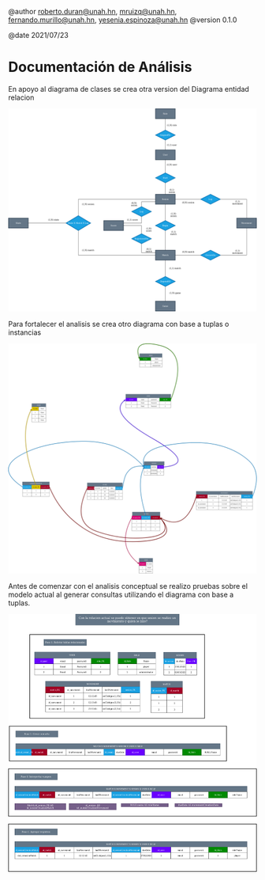 @author roberto.duran@unah.hn, mruizq@unah.hn, fernando.murillo@unah.hn, yesenia.espinoza@unah.hn
@version 0.1.0

@date 2021/07/23

Documentación de Análisis
===

En apoyo al diagrama de clases se crea otra version del Diagrama entidad relacion

![Version 2 del Diagrama ER](assets/2_DiagramaER.png "Diagrama ER")

Para fortalecer el analisis se crea otro diagrama con base a tuplas o instancias

![Version 1 del Diagrama con base a tuplas](assets/3_DiagramaTuplas.png "Diagrama con base a tuplas")

Antes de comenzar con el analisis conceptual se realizo pruebas sobre el modelo actual al generar consultas utilizando el diagrama con base a tuplas.

![Generacion de consulta con base a tuplas](assets/4_PruebaTuplas.png "Prueba con tuplas")